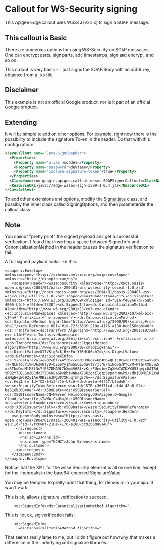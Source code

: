 # Callout for WS-Security signing

This Apigee Edge callout uses WSS4J (v2.1.x) to sign a SOAP message.


## This callout is Basic

There are numerous options for using WS-Security on SOAP messages. One can encrypt parts, sign parts, add timestamps, sign and encrypt, and so on.

This callout is very basic - it just signs the SOAP:Body with an x509 key, obtained from a .jks file.


## Disclaimer

This example is not an official Google product, nor is it part of an official Google product.


## Extending

It will be simple to add on other options. For example, right now there is the possibility to include the signature Token in the header. Do that with this configuration:

```xml
<JavaCallout name='Java-SignSoapDoc'>
  <Properties>
    <Property name='alias'>soadev</Property>
    <Property name='password'>devteam</Property>
    <Property name='include-signature-token'>true</Property>
  </Properties>
  <ClassName>com.google.apigee.callout.wssec.SOAPSignerCallout</ClassName>
  <ResourceURL>java://edge-wssec-sign-x509-1.0.4.jar</ResourceURL>
</JavaCallout>
```

To add other extensions and options, modify the [Signer.java](./src/main/java/com/google/apigee/callout/wssec/Signature.java) class, and possibly the inner class called SigningOptions, and then parameterize the callout class.


## Note

You cannot "pretty print" the signed payload and get a successful verification.
I found that inserting a space between SignedInfo and CanonicalizationMethod in the header causes the signature verification to fail.

A full signed payload looks like this:
```
<soapenv:Envelope xmlns:soapenv="http://schemas.xmlsoap.org/soap/envelope/" xmlns:ns="http://example.com/ns">
   <soapenv:Header><wsse:Security xmlns:wsse="http://docs.oasis-open.org/wss/2004/01/oasis-200401-wss-wssecurity-secext-1.0.xsd" xmlns:wsu="http://docs.oasis-open.org/wss/2004/01/oasis-200401-wss-wssecurity-utility-1.0.xsd" soapenv:mustUnderstand="1"><ds:Signature xmlns:ds="http://www.w3.org/2000/09/xmldsig#" Id="SIG-fe82667b-76ab-4005-b2c9-ef9f4eec7330"><ds:SignedInfo><ds:CanonicalizationMethod Algorithm="http://www.w3.org/2001/10/xml-exc-c14n#"><ec:InclusiveNamespaces xmlns:ec="http://www.w3.org/2001/10/xml-exc-c14n#" PrefixList="ns soapenv"/></ds:CanonicalizationMethod><ds:SignatureMethod Algorithm="http://www.w3.org/2000/09/xmldsig#rsa-sha1"/><ds:Reference URI="#id-72fc668f-210e-4176-a180-bcd156da8a48"><ds:Transforms><ds:Transform Algorithm="http://www.w3.org/2001/10/xml-exc-c14n#"><ec:InclusiveNamespaces xmlns:ec="http://www.w3.org/2001/10/xml-exc-c14n#" PrefixList="ns"/></ds:Transform></ds:Transforms><ds:DigestMethod Algorithm="http://www.w3.org/2000/09/xmldsig#sha1"/><ds:DigestValue>RI7VKtgBiRj6+kForY0RHt06zhY=</ds:DigestValue></ds:Reference></ds:SignedInfo><ds:SignatureValue>O7eDlcA4YrDvceG0GURbd7wh04BhwQL1LOCnmElttMsCdwwXw9TaRlreloNaRZSmcHKpzUd4cXBX
Ta/NCNacCY1VNU6z60syD+bE5wYyjAwSuG10duvtY/jl/B/h1No5a/PYC2M+WsaFXXB5uZeq+pIH
mz8TbwDmdMlM3f3uVfP3ZDMA9L7hXm4V6BtXvKr/FUeo3m/ZqXNwIAZKXWU53qmjcUATRdj1onu3
tRQ2YTCGLSuiDJdoXTl06KLaGDvBbiwNNeXJ8k2grElgbp5zporH0wP9//dk1BDMilRZXoRKBZGk
dZMgE+yW69Zy1Ae7MBiLhJWg3U7XHuqTmhg33A==</ds:SignatureValue><ds:KeyInfo Id="KI-94134f5b-b7c6-4dad-aefa-4df57fb8ade9"><wsse:SecurityTokenReference wsu:Id="STR-c3667fcd-af4d-48a0-92ce-be316b86040e"><ds:X509Data><ds:X509IssuerSerial><ds:X509IssuerName>CN=Werner Heisenberg,OU=Apigee,O=Google Cloud,L=Seattle,ST=WA,C=US</ds:X509IssuerName><ds:X509SerialNumber>839208195</ds:X509SerialNumber></ds:X509IssuerSerial></ds:X509Data></wsse:SecurityTokenReference></ds:KeyInfo></ds:Signature></wsse:Security></soapenv:Header>
   <soapenv:Body xmlns:wsu="http://docs.oasis-open.org/wss/2004/01/oasis-200401-wss-wssecurity-utility-1.0.xsd" wsu:Id="id-72fc668f-210e-4176-a180-bcd156da8a48">
     <ns:request>
      <ns:customer>
       <ns:id>123</ns:id>
       <ns:name type="NCHZ">John Brown</ns:name>
      </ns:customer>
     </ns:request>
   </soapenv:Body>
</soapenv:Envelope>
```

Notice that the XML for the wsse:Security element is all on one line,
except for the linebreaks in the base64-encoded SignatureValue.

You may be tempted to pretty-print that thing, for demos or in your
app. It won't work.

This is ok, allows signature verification to succeed.
```
    <ds:SignedInfo><ds:CanonicalizationMethod Algorithm="...
```

This is not ok, sig verification fails:
```
    <ds:SignedInfo>
      <ds:CanonicalizationMethod Algorithm="...
```

That seems really lame to me, but I didn't figure out how/why that makes a difference in the underlying xml signature libraries.

